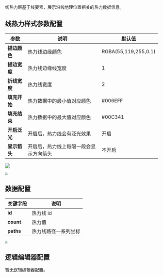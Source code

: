 线热力层基于线要素，展示沿线地理位置相关的热力数据信息。

## 线热力样式参数配置
| 参数 | 说明 | 默认值 |
| --- | --- | --- |
| **描边颜色** | 热力线边缘颜色 |RGBA(55,119,255,0.1) |
| **描边宽度** | 热力线边缘线宽度 |1 |
| **折线宽度** | 热力线宽度 |2 |
| **填充开始** | 热力数据中的最小值对应颜色 | #006EFF |
| **填充结束** | 热力数据中的最大值对应颜色 |#00C341 |
| **开启泛光** | 开启后，热力线会有泛光效果 |开启 |
| **显示箭头** | 开启后，热力线上每隔一段会显示方向箭头 |不开启 |

![](https://qcloudimg.tencent-cloud.cn/raw/2e57feb9b9a920b0c211051af83aeb42.png)

<img src="https://qcloudimg.tencent-cloud.cn/raw/d2937937fb6a9463f723b8e7d86087d1.png"  style="zoom:50%;">

## 数据配置
| 关键字段 | 说明 |
| --- | --- |
| **id** | 热力线 id |
| **count** | 热力值 |
| **paths** | 热力线路径一系列坐标 |

<img src="https://qcloudimg.tencent-cloud.cn/raw/6c31ba96ccc66f69273635c890b3e5ce.png"  style="zoom:50%;">

## 逻辑编辑器配置
暂无逻辑编辑器配置。
